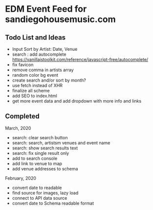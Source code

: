 # EDM Event Feed for sandiegohousemusic.com

## Todo List and Ideas


- Input Sort by Artist: Date, Venue
- search : add autocomplete https://vanillajstoolkit.com/reference/javascript-free/autocomplete/ 
- fix favicon
- remove comma in artists array
- random color bg event
- create search and/or sort by month?
- use fetch instead of XHR
- finalize all scheme
- add SEO to index.html
- get more event data and add dropdown with more info and links

## Completed

March, 2020

- search: clear search button 
- search: search, artistsm venues and event name
- search: show search results text 
- search: fix single result only
- add to search console
- add link to venue to map 
- add venue addresses to schema

February, 2020

- convert date to readable 
- find source for images, lazy load 	
- connect to API data source
- convert date to Schema readable format
